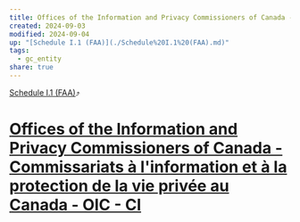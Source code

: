 ```yaml
---
title: Offices of the Information and Privacy Commissioners of Canada - Commissariats à l'information et à la protection de la vie privée au Canada - OIC - CI
created: 2024-09-03
modified: 2024-09-04
up: "[Schedule I.1 (FAA)](./Schedule%20I.1%20(FAA).md)"
tags:
  - gc_entity
share: true
---
```

[Schedule I.1 (FAA)](./Schedule%20I.1%20(FAA).md)⤴️
# [Offices of the Information and Privacy Commissioners of Canada - Commissariats à l'information et à la protection de la vie privée au Canada - OIC - CI](Offices%20of%20the%20Information%20and%20Privacy%20Commissioners%20of%20Canada%20-%20Commissariats%20%C3%A0%20l'information%20et%20%C3%A0%20la%20protection%20de%20la%20vie%20priv%C3%A9e%20au%20Canada%20-%20OIC%20-%20CI.md)
